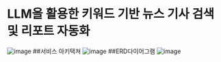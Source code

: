 # LLM을 활용한 키워드 기반 뉴스 기사 검색 및 리포트 자동화

![image](https://github.com/user-attachments/assets/9f8e1f62-9230-474a-ad42-c4d66e80fd38)
##서비스 아키택쳐
![image](https://github.com/user-attachments/assets/52f54e29-806a-42c7-aeca-844a4b5be3da)
##ERD다이어그램
![image](https://github.com/user-attachments/assets/00d3bcda-386d-4236-ada0-db98430713b8)



